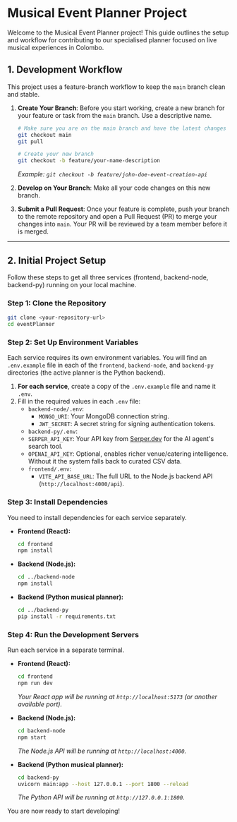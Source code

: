 # Musical Event Planner Project

Welcome to the Musical Event Planner project! This guide outlines the setup and workflow for contributing to our specialised planner focused on live musical experiences in Colombo.

## 1. Development Workflow

This project uses a feature-branch workflow to keep the `main` branch clean and stable.

1.  **Create Your Branch**: Before you start working, create a new branch for your feature or task from the `main` branch. Use a descriptive name.
    ```bash
    # Make sure you are on the main branch and have the latest changes
    git checkout main
    git pull

    # Create your new branch
    git checkout -b feature/your-name-description
    ```
    *Example: `git checkout -b feature/john-doe-event-creation-api`*

2.  **Develop on Your Branch**: Make all your code changes on this new branch.

3.  **Submit a Pull Request**: Once your feature is complete, push your branch to the remote repository and open a Pull Request (PR) to merge your changes into `main`. Your PR will be reviewed by a team member before it is merged.

---

## 2. Initial Project Setup

Follow these steps to get all three services (frontend, backend-node, backend-py) running on your local machine.

### Step 1: Clone the Repository

```bash
git clone <your-repository-url>
cd eventPlanner
```

### Step 2: Set Up Environment Variables

Each service requires its own environment variables. You will find an `.env.example` file in each of the `frontend`, `backend-node`, and `backend-py` directories (the active planner is the Python backend).

1.  **For each service**, create a copy of the `.env.example` file and name it `.env`.
2.  Fill in the required values in each `.env` file:
    *   `backend-node/.env`:
        *   `MONGO_URI`: Your MongoDB connection string.
        *   `JWT_SECRET`: A secret string for signing authentication tokens.
    *   `backend-py/.env`:
    *   `SERPER_API_KEY`: Your API key from [Serper.dev](https://serper.dev/) for the AI agent's search tool.
    *   `OPENAI_API_KEY`: Optional, enables richer venue/catering intelligence. Without it the system falls back to curated CSV data.
    *   `frontend/.env`:
        *   `VITE_API_BASE_URL`: The full URL to the Node.js backend API (`http://localhost:4000/api`).

### Step 3: Install Dependencies

You need to install dependencies for each service separately.

-   **Frontend (React):**
    ```bash
    cd frontend
    npm install
    ```

-   **Backend (Node.js):**
    ```bash
    cd ../backend-node
    npm install
    ```

-   **Backend (Python musical planner):**
    ```bash
    cd ../backend-py
    pip install -r requirements.txt
    ```

### Step 4: Run the Development Servers

Run each service in a separate terminal.

-   **Frontend (React):**
    ```bash
    cd frontend
    npm run dev
    ```
    *Your React app will be running at `http://localhost:5173` (or another available port).*

-   **Backend (Node.js):**
    ```bash
    cd backend-node
    npm start
    ```
    *The Node.js API will be running at `http://localhost:4000`.*

-   **Backend (Python musical planner):**
    ```bash
    cd backend-py
    uvicorn main:app --host 127.0.0.1 --port 1800 --reload
    ```
    *The Python API will be running at `http://127.0.0.1:1800`.*

You are now ready to start developing!
